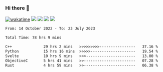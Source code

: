 ### Hi there 👋
[![wakatime](https://wakatime.com/badge/user/368879df-dc38-4b1a-86c4-8a2054a0e074.svg)](https://wakatime.com/@368879df-dc38-4b1a-86c4-8a2054a0e074)
<img src="https://img.shields.io/badge/Windows-0078D6?style=flat&logo=Windows&logoColor=white">
<img src="https://img.shields.io/badge/IntelliJ_IDEA-000000.svg?style=flat&logo=IntelliJ-IDEA&logoColor=white">
<img src="https://img.shields.io/badge/Visual_Studio_Code-007ACC?style=flat&logo=Visual-Studio-Code&logoColor=white">
<img src="https://img.shields.io/badge/Discord-5865F2?label=kano%233578&style=flat&logo=discord&logoColor=white">
<br>


<!--START_SECTION:waka-->

```txt
From: 14 October 2022 - To: 23 July 2023

Total Time: 78 hrs 9 mins

C++              29 hrs 2 mins   >>>>>>>>>----------------   37.16 %
Python           15 hrs 16 mins  >>>>>--------------------   19.54 %
Svelte           10 hrs 9 mins   >>>----------------------   13.00 %
ObjectiveC       5 hrs 41 mins   >>-----------------------   07.28 %
Rust             4 hrs 59 mins   >>-----------------------   06.38 %
```

<!--END_SECTION:waka-->

